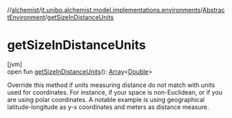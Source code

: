 //[alchemist](../../../index.md)/[it.unibo.alchemist.model.implementations.environments](../index.md)/[AbstractEnvironment](index.md)/[getSizeInDistanceUnits](get-size-in-distance-units.md)

# getSizeInDistanceUnits

[jvm]\
open fun [getSizeInDistanceUnits](get-size-in-distance-units.md)(): [Array](https://kotlinlang.org/api/latest/jvm/stdlib/kotlin/-array/index.html)<[Double](https://kotlinlang.org/api/latest/jvm/stdlib/kotlin/-double/index.html)>

Override this method if units measuring distance do not match with units used for coordinates. For instance, if your space is non-Euclidean, or if you are using polar coordinates. A notable example is using geographical latitude-longitude as y-x coordinates and meters as distance measure.
